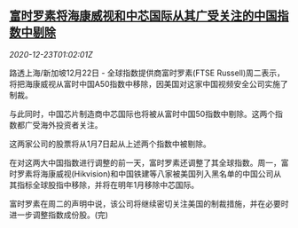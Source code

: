 <!--1608686596000-->
[富时罗素将海康威视和中芯国际从其广受关注的中国指数中剔除](https://cn.reuters.com/article/china-ftse-blacklist-hikvision-1223-idCNKBS28X02W)
------

<div><i>2020-12-23T01:02:01Z</i></div><p>路透上海/新加坡12月22日 - 全球指数提供商富时罗素(FTSE Russell)周二表示，将把海康威视从富时中国A50指数中移除，因美国对这家中国视频安全公司实施了制裁。</p><p>与此同时，中国芯片制造商中芯国际也将被从富时中国50指数中剔除。这两个指数都广受海外投资者关注。</p><p>这两家公司的股票将从1月7日起从上述两个指数中被剔除。</p><p>在对这两大中国指数进行调整的前一天，富时罗素还调整了其全球指数。周一，富时罗素将海康威视(Hikvision)和中国铁建等八家被美国列入黑名单的中国公司从其指标全球股指中移除，并将在明年1月移除中芯国际。</p><p>富时罗素在周二的声明中说，该公司将继续密切关注美国的制裁措施，并在必要时进一步调整指数成份股。(完)</p>
